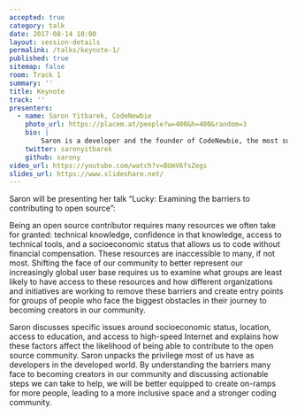 ```yaml
---
accepted: true
category: talk
date: 2017-08-14 10:00
layout: session-details
permalink: /talks/keynote-1/
published: true
sitemap: false
room: Track 1
summary: ''
title: Keynote
track: ''
presenters:
  - name: Saron Yitbarek, CodeNewbie
    photo_url: https://placem.at/people?w=400&h=400&random=3
    bio: |
        Saron is a developer and the founder of CodeNewbie, the most supportive community of programmers and people learning to code. You can learn more about her in her original cartoon!
    twitter: saronyitbarek
    github: sarony
video_url: https://youtube.com/watch?v=BUmV6fsZegs
slides_url: https://www.slideshare.net/
---
```

Saron will be presenting her talk “Lucky: Examining the barriers to contributing to open source”:

Being an open source contributor requires many resources we often take for granted: technical knowledge, confidence in that knowledge, access to technical tools, and a socioeconomic status that allows us to code without financial compensation. These resources are inaccessible to many, if not most. Shifting the face of our community to better represent our increasingly global user base requires us to examine what groups are least likely to have access to these resources and how different organizations and initiatives are working to remove these barriers and create entry points for groups of people who face the biggest obstacles in their journey to becoming creators in our community.

Saron discusses specific issues around socioeconomic status, location, access to education, and access to high-speed Internet and explains how these factors affect the likelihood of being able to contribute to the open source community. Saron unpacks the privilege most of us have as developers in the developed world. By understanding the barriers many face to becoming creators in our community and discussing actionable steps we can take to help, we will be better equipped to create on-ramps for more people, leading to a more inclusive space and a stronger coding community.
